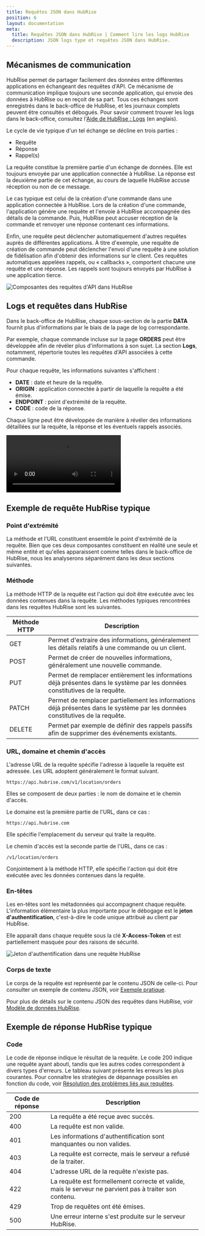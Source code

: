 ```yaml
---
title: Requêtes JSON dans HubRise
position: 6
layout: documentation
meta:
  title: Requêtes JSON dans HubRise | Comment lire les logs HubRise
  description: JSON logs type et requêtes JSON dans HubRise.
---
```


## Mécanismes de communication

HubRise permet de partager facilement des données entre différentes applications en échangeant des requêtes d'API. Ce mécanisme de communication implique toujours une seconde application, qui envoie des données à HubRise ou en reçoit de sa part. Tous ces échanges sont enregistrés dans le back-office de HubRise, et les journaux complets peuvent être consultés et débogués. Pour savoir comment trouver les logs dans le back-office, consultez l'[Aide de HubRise : Logs](/docs/data/#logs) (en anglais).

Le cycle de vie typique d'un tel échange se décline en trois parties :

- Requête
- Réponse
- Rappel(s)

La requête constitue la première partie d'un échange de données. Elle est toujours envoyée par une application connectée à HubRise. La réponse est la deuxième partie de cet échange, au cours de laquelle HubRise accuse réception ou non de ce message.

Le cas typique est celui de la création d'une commande dans une application connectée à HubRise. Lors de la création d'une commande, l'application génère une requête et l'envoie à HubRise accompagnée des détails de la commande. Puis, HubRise peut accuser réception de la commande et renvoyer une réponse contenant ces informations.

Enfin, une requête peut déclencher automatiquement d'autres requêtes auprès de différentes applications. À titre d'exemple, une requête de création de commande peut déclencher l'envoi d'une requête à une solution de fidélisation afin d'obtenir des informations sur le client. Ces requêtes automatiques appelées rappels, ou « callbacks », comportent chacune une requête et une réponse. Les rappels sont toujours envoyés par HubRise à une application tierce.

![Composantes des requêtes d'API dans HubRise](../images/004-fr-components-api-request.png)

## Logs et requêtes dans HubRise

Dans le back-office de HubRise, chaque sous-section de la partie **DATA** fournit plus d'informations par le biais de la page de log correspondante.

Par exemple, chaque commande incluse sur la page **ORDERS** peut être développée afin de révéler plus d'informations à son sujet. La section **Logs**, notamment, répertorie toutes les requêtes d'API associées à cette commande.

Pour chaque requête, les informations suivantes s'affichent :

- **DATE** : date et heure de la requête.
- **ORIGIN** : application connectée à partir de laquelle la requête a été émise.
- **ENDPOINT** : point d'extrémité de la requête.
- **CODE** : code de la réponse.

Chaque ligne peut être développée de manière à révéler des informations détaillées sur la requête, la réponse et les éventuels rappels associés.

<video controls title="Example of Request and Callback in HubRise">
  <source src="../images/006-request-callback-example.webm" type="video/webm"/>
</video>

## Exemple de requête HubRise typique

### Point d'extrémité

La méthode et l'URL constituent ensemble le point d'extrémité de la requête. Bien que ces deux composantes constituent en réalité une seule et même entité et qu'elles apparaissent comme telles dans le back-office de HubRise, nous les analyserons séparément dans les deux sections suivantes.

### Méthode

La méthode HTTP de la requête est l'action qui doit être exécutée avec les données contenues dans la requête. Les méthodes typiques rencontrées dans les requêtes HubRise sont les suivantes.

| Méthode HTTP | Description                                                                                                      |
| ----------- | ---------------------------------------------------------------------------------------------------------------- |
| GET         | Permet d'extraire des informations, généralement les détails relatifs à une commande ou un client.                          |
| POST        | Permet de créer de nouvelles informations, généralement une nouvelle commande.                                                     |
| PUT         | Permet de remplacer entièrement les informations déjà présentes dans le système par les données constitutives de la requête. |
| PATCH       | Permet de remplacer partiellement les informations déjà présentes dans le système par les données constitutives de la requête.  |
| DELETE      | Permet par exemple de définir des rappels passifs afin de supprimer des événements existants.                                         |

### URL, domaine et chemin d'accès

L'adresse URL de la requête spécifie l'adresse à laquelle la requête est adressée. Les URL adoptent généralement le format suivant.

```
https://api.hubrise.com/v1/location/orders
```

Elles se composent de deux parties : le nom de domaine et le chemin d'accès.

Le domaine est la première partie de l'URL, dans ce cas :

```
https://api.hubrise.com
```

Elle spécifie l'emplacement du serveur qui traite la requête.

Le chemin d'accès est la seconde partie de l'URL, dans ce cas :

```
/v1/location/orders
```

Conjointement à la méthode HTTP, elle spécifie l'action qui doit être exécutée avec les données contenues dans la requête.

### En-têtes

Les en-têtes sont les métadonnées qui accompagnent chaque requête. L'information élémentaire la plus importante pour le débogage est le **jeton d'authentification**, c'est-à-dire le code unique attribué au client par HubRise.

Elle apparaît dans chaque requête sous la clé **X-Access-Token** et est partiellement masquée pour des raisons de sécurité.

![Jeton d'authentification dans une requête HubRise](../images/005-fr-access-token-arrow.png)

### Corps de texte

Le corps de la requête est représenté par le contenu JSON de celle-ci. Pour consulter un exemple de contenu JSON, voir [Exemple pratique](/docs/hubrise-logs/un-exemple-pratique).

Pour plus de détails sur le contenu JSON des requêtes dans HubRise, voir [Modèle de données HubRise](/docs/hubrise-logs/model-donnee-hubrise).

## Exemple de réponse HubRise typique

### Code

Le code de réponse indique le résultat de la requête. Le code 200 indique une requête ayant abouti, tandis que les autres codes correspondent à divers types d'erreurs. Le tableau suivant présente les erreurs les plus courantes. Pour connaître les stratégies de dépannage possibles en fonction du code, voir [Résolution des problèmes liés aux requêtes](/docs/hubrise-logs/depannage-requetes).

| Code de réponse | Description                                                                           |
| ------------- | ------------------------------------------------------------------------------------- |
| 200           | La requête a été reçue avec succès.                                           |
| 400           | La requête est non valide.                                                              |
| 401           | Les informations d'authentification sont manquantes ou non valides.                                  |
| 403           | La requête est correcte, mais le serveur a refusé de la traiter.                      |
| 404           | L'adresse URL de la requête n'existe pas.                                                |
| 422           | La requête est formellement correcte et valide, mais le serveur ne parvient pas à traiter son contenu. |
| 429           | Trop de requêtes ont été émises.                                                          |
| 500           | Une erreur interne s'est produite sur le serveur HubRise.                                    |
